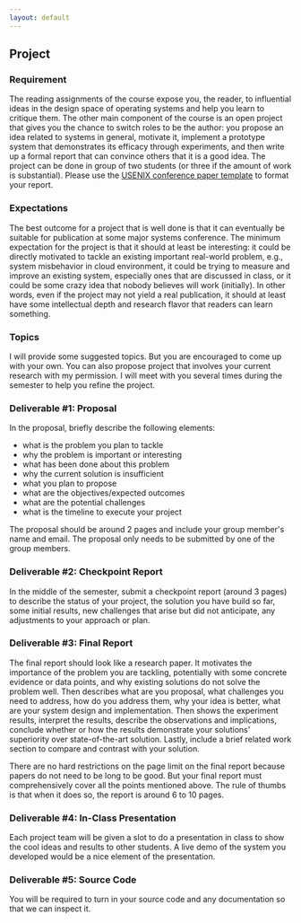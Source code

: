 ```yaml
---
layout: default
---
```


## Project

### Requirement
The reading assignments of the course expose you, the reader, to 
influential ideas in the design space of operating systems and help you learn 
to critique them. The other main component of the course is an open project that 
gives you the chance to switch roles to be the author: you propose an 
idea related to systems in general, motivate it, implement a prototype system that 
demonstrates its efficacy through experiments, and then write up a formal report 
that can convince others that it is a good idea. The project can be done in group 
of two students (or three if the amount of work is substantial). Please use
the [USENIX conference paper template](https://www.usenix.org/conferences/author-resources/paper-templates)
to format your report.

### Expectations
The best outcome for a project that is well done is that it can eventually be 
suitable for publication at some major systems conference. The minimum expectation
for the project is that it should at least be interesting: it could be directly 
motivated to tackle an existing important real-world problem, e.g., system 
misbehavior in cloud environment, it could be trying to measure and improve 
an existing system, especially ones that are discussed in class, or it 
could be some crazy idea that nobody believes will work (initially). In other 
words, even if the project may not yield a real publication, it should at least 
have some intellectual depth and research flavor that readers can learn something.

### Topics
I will provide some suggested topics. But you are encouraged to come up with your 
own. You can also propose project that involves your current research with my 
permission. I will meet with you several times during the semester to help you 
refine the project.

### Deliverable #1: Proposal
In the proposal, briefly describe the following elements:

* what is the problem you plan to tackle
* why the problem is important or interesting
* what has been done about this problem
* why the current solution is insufficient
* what you plan to propose
* what are the objectives/expected outcomes
* what are the potential challenges
* what is the timeline to execute your project

The proposal should be around 2 pages and include your group member's name and email. 
The proposal only needs to be submitted by one of the group members.

### Deliverable #2: Checkpoint Report
In the middle of the semester, submit a checkpoint report (around 3 pages) 
to describe the status of your project, the solution you have build so far, 
some initial results, new challenges that arise but did not anticipate, 
any adjustments to your approach or plan.

### Deliverable #3: Final Report
The final report should look like a research paper. It motivates the importance 
of the problem you are tackling, potentially with some concrete evidence or data 
points, and why existing solutions do not solve the problem well. Then describes 
what are you proposal, what challenges you need to address, how do you address 
them, why your idea is better, what are your system design and implementation. 
Then shows the experiment results, interpret the results, describe the 
observations and implications, conclude whether or how the results demonstrate
your solutions' superiority over state-of-the-art solution. Lastly, include
a brief related work section to compare and contrast with your solution.

There are no hard restrictions on the page limit on the final report because papers 
do not need to be long to be good. But your final report must comprehensively 
cover all the points mentioned above. The rule of thumbs is that when it does so, 
the report is around 6 to 10 pages.

### Deliverable #4: In-Class Presentation
Each project team will be given a slot to do a presentation in class to show
the cool ideas and results to other students. A live demo of the system
you developed would be a nice element of the presentation.

### Deliverable #5: Source Code
You will be required to turn in your source code and any documentation so that
we can inspect it.
